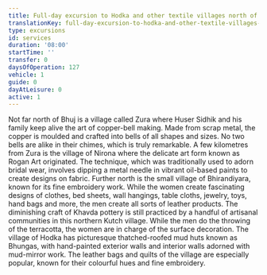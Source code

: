 ```yaml
---
title: Full-day excursion to Hodka and other textile villages north of Bhuj
translationKey: full-day-excursion-to-hodka-and-other-textile-villages-north-of-bhuj
type: excursions
id: services
duration: '08:00'
startTime: ''
transfer: 0
daysOfOperation: 127
vehicle: 1
guide: 0
dayAtLeisure: 0
active: 1
---
```

Not far north of Bhuj is a village called Zura where Huser Sidhik and his family keep alive the art of copper-bell making. Made from scrap metal, the copper is moulded and crafted into bells of all shapes and sizes. No two bells are alike in their chimes, which is truly remarkable.    A few kilometres from Zura is the village of Nirona where the delicate art form known as Rogan Art originated. The technique, which was traditionally used to adorn bridal wear, involves dipping a metal needle in vibrant oil-based paints to create designs on fabric.    Further north is the small village of Bhirandiyara, known for its fine embroidery work.  While the women create fascinating designs of clothes, bed sheets, wall hangings, table cloths, jewelry, toys, hand bags and more, the men create all sorts of leather products.    The diminishing craft of Khavda pottery is still practiced by a handful of artisanal communities in this northern Kutch village. While the men do the throwing of the terracotta, the women are in charge of the surface decoration.    The village of Hodka has picturesque thatched-roofed mud huts known as Bhungas, with hand-painted exterior walls and interior walls adorned with mud-mirror work. The leather bags and quilts of the village are especially popular, known for their colourful hues and fine embroidery.